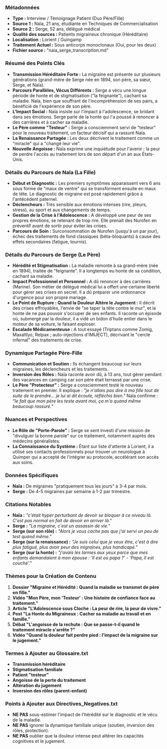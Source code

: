 ### Métadonnées

- **Type :** Interview / Témoignage Patient (Duo Père/Fille)
- **Source 1 :** Naïa, 21 ans, étudiante en Techniques de Commercialisation
- **Source 2 :** Serge, 52 ans, délégué médical
- **Qualité des sources :** Patients migraineux chronique (Héréditaire)
- **Localisation :** Lorient / Guingamp
- **Traitement Actuel :** Sous anticorps monoclonaux (Oui, pour les deux)
- **Fichier source :** "naia_serge_transcription.md"

### Résumé des Points Clés

- **Transmission Héréditaire Forte :** La migraine est présente sur plusieurs générations (grand-mère de Serge née en 1894, son père, sa sœur, Serge, et Naïa).
- **Parcours Parallèles, Vécus Différents :** Serge a vécu une longue période de honte et de stigmatisation ("la feignante"), cachant sa maladie. Naïa, bien que souffrant de l'incompréhension de ses pairs, a bénéficié de l'expérience de son père.
- **L'Impact Social :** Naïa insiste sur l'impact à l'adolescence, se bridant dans ses émotions. Serge parle de la honte qui l'a poussé à renoncer à des carrières et à cacher sa maladie.
- **Le Père comme "Testeur" :** Serge a consciemment servi de "testeur" pour le nouveau traitement, un facteur décisif qui a rassuré Naïa.
- **La Renaissance Partagée :** Les deux décrivent le traitement comme un "miracle" qui a "changé leur vie".
- **Nouvelle Angoisse :** Naïa exprime une inquiétude pour l'avenir : la peur de perdre l'accès au traitement lors de son départ d'un an aux États-Unis.

### Détails du Parcours de Naïa (La Fille)

- **Début et Diagnostic :** Les premiers symptômes apparaissent vers 6 ans sous forme de "maux de ventre" qui se transforment ensuite en maux de tête. Le diagnostic de migraine est posé rapidement grâce à l'antécédent paternel.
- **Déclencheurs :** Très sensible aux émotions intenses (rire, pleurs, stress), au sport et aux changements de temps.
- **Gestion de la Crise à l'Adolescence :** A développé une peur de ses propres émotions, se retenant de trop rire. Elle prenait des Nurofen en préventif avant de sortir pour éviter les crises.
- **Parcours de Soin :** Surconsommation de Nurofen (jusqu'à un par jour), échec des traitements de fond classiques (bêta-bloquants) à cause des effets secondaires (fatigue, tournis).

### Détails du Parcours de Serge (Le Père)

- **Hérédité et Stigmatisation :** La maladie remonte à sa grand-mère (née en 1894), traitée de "feignante". Il a longtemps eu honte de sa condition, cachant sa maladie.
- **Impact Professionnel et Personnel :** A dû renoncer à des carrières (Marine). Son métier de délégué médical lui a offert une certaine liberté pour gérer ses crises en secret. Il a dû préparer une ordonnance d'urgence pour son propre mariage.
- **Le Point de Rupture : Quand la Douleur Altère le Jugement :** Il décrit des crises effroyables, l'envie de "se taper la tête contre le mur", et la honte de ne pas pouvoir s'occuper de ses enfants. Il raconte un épisode où, submergé par la douleur, il a vidé un bidon d'huile entier dans le moteur de sa voiture, le faisant exploser.
- **Escalade Médicamenteuse :** A tout essayé (Triptans comme Zomig, Maxaltlyo, Relpax ; auto-injections d'IMIJECT), décrivant le "cercle infernal" des traitements de crise.

### Dynamique Partagée Père-Fille

- **Communication et Soutien :** Ils échangent beaucoup sur leurs migraines, les déclencheurs et les traitements.
- **Inversion des Rôles :** Naïa raconte avoir dû, à 13 ans, tout gérer pendant des vacances en camping car son père était terrassé par une crise.
- **Le Père "Protecteur" :** Serge a consciemment testé le nouveau traitement en premier. Il explique : _"je n'allais pas dire à ma fille tout de suite de le prendre... je lui ai dit écoute, réfléchis bien."_ Naïa confirme : _"le fait que mon père les teste avant moi, ça m'a quand même beaucoup rassuré."_

### Nuances et Perspectives

- **Le Rôle de "Porte-Parole" :** Serge se sent investi d'une mission de "divulguer la bonne parole" sur ce traitement, notamment auprès des médecins généralistes.
- **La Connaissance du Système :** Étant sur liste d'attente à Lorient, il a utilisé ses contacts professionnels pour trouver un neurologue à Quimper qui a accepté de l'intégrer au protocole, accélérant son accès aux soins.

### Données Spécifiques

- **Naïa :** De migraines "pratiquement tous les jours" à 3-4 par mois.
- **Serge :** De 4-5 migraines par semaine à 1-2 par trimestre.

### Citations Notables

- **Naïa :** _"c'était hyper perturbant de devoir se bloquer à ce niveau là. C'est pas normal en fait de devoir en arriver là."_
- **Serge :** _"La migraine, c'est un assassin de vie."_
- **Serge (sur son rôle) :** _"Alors je vous cache pas que j'ai servi un peu de test quand même."_
- **Serge (sur la renaissance) :** _"Je suis celui que je veux être, c'est à dire plus fatigué, plus avoir peur des migraines, plus handicapé."_
- **Serge (sur la honte) :** _"j'avais les larmes aux yeux parce que mes enfants demandaient à mon épouse : 'Il est où papa ?' - 'Papa, Il est couché'."_

### Thèmes pour la Création de Contenu

1. **Dossier "Migraine et Hérédité : Quand la maladie se transmet de père en fille."**
2. **Vidéo "Mon Père, mon 'Testeur' : Une histoire de confiance face au traitement."**
3. **Article "L'Adolescence sous Cloche : La peur de rire, la peur de vivre."**
4. **Post "La Honte du Migraineux : Cacher sa maladie au travail et en famille."**
5. **Débat "L'angoisse de la rechute : Que se passe-t-il quand le traitement miracle s'arrête ?"**
6. **Vidéo "Quand la douleur fait perdre pied : l'impact de la migraine sur le jugement."**

### Termes à Ajouter au Glossaire.txt

- **Transmission héréditaire**
- **Stigmatisation familiale**
- **Patient "testeur"**
- **Angoisse de la perte du traitement**
- **Altération du jugement**
- **Inversion des rôles (parent-enfant)**

### Points à Ajouter aux Directives_Negatives.txt

- **NE PAS** sous-estimer l'impact de l'hérédité sur le diagnostic et le vécu de la maladie.
- **NE PAS** ignorer la dynamique familiale unique (soutien, inversion des rôles, protection).
- **NE PAS** oublier que la douleur intense peut altérer les capacités cognitives et le jugement.
